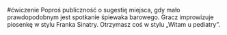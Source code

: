 #ćwiczenie
Poproś publiczność o sugestię miejsca, gdy mało prawdopodobnym jest spotkanie śpiewaka barowego. Gracz improwizuje piosenkę w stylu Franka Sinatry. Otrzymasz coś w stylu „Witam u pediatry”.